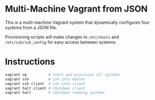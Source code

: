 # **Multi-Machine Vagrant from JSON**

This is a multi-machine Vagrant system that dynamically configures four systems from a JSON file.

Provisioning scripts will make changes to `/etc/hosts` and `/etc/ssh/ssh_config` for easy access between systems.

# **Instructions**

```bash
vagrant up          # start and provision all systems
vagrant ssh         # ssh into master
vagrant ssh client  # ssh into client
vagrant halt client # shutdown client
vagrant halt        # shutdown reaming systems
```
